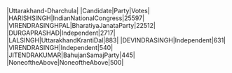 
|Uttarakhand-Dharchula|
|Candidate|Party|Votes|
|HARISHSINGH|IndianNationalCongress|25597|
|VIRENDRASINGHPAL|BharatiyaJanataParty|22512|
|DURGAPRASHAD|Independent|2717|
|LALSINGH|UttarakhandKrantiDal|883|
|DEVINDRASINGH|Independent|631|
|VIRENDRASINGH|Independent|540|
|JITENDRAKUMAR|BahujanSamajParty|445|
|NoneoftheAbove|NoneoftheAbove|500|
